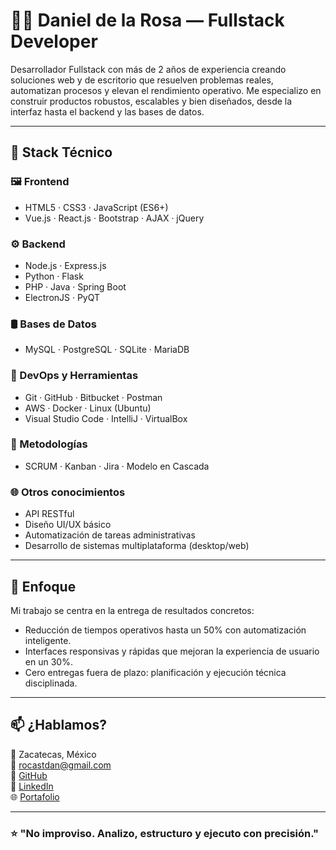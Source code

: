 # 👨‍💻 Daniel de la Rosa — Fullstack Developer

Desarrollador Fullstack con más de 2 años de experiencia creando soluciones web y de escritorio que resuelven problemas reales, automatizan procesos y elevan el rendimiento operativo. Me especializo en construir productos robustos, escalables y bien diseñados, desde la interfaz hasta el backend y las bases de datos.

---

## 🚀 Stack Técnico

### 🖼️ Frontend
- HTML5 · CSS3 · JavaScript (ES6+)
- Vue.js · React.js · Bootstrap · AJAX · jQuery

### ⚙️ Backend
- Node.js · Express.js
- Python · Flask
- PHP · Java · Spring Boot
- ElectronJS · PyQT

### 🛢️ Bases de Datos
- MySQL · PostgreSQL · SQLite · MariaDB

### 🧰 DevOps y Herramientas
- Git · GitHub · Bitbucket · Postman
- AWS · Docker · Linux (Ubuntu)
- Visual Studio Code · IntelliJ · VirtualBox

### 📐 Metodologías
- SCRUM · Kanban · Jira · Modelo en Cascada

### 🌐 Otros conocimientos
- API RESTful
- Diseño UI/UX básico
- Automatización de tareas administrativas
- Desarrollo de sistemas multiplataforma (desktop/web)

---

## 🧠 Enfoque

Mi trabajo se centra en la entrega de resultados concretos:
- Reducción de tiempos operativos hasta un 50% con automatización inteligente.
- Interfaces responsivas y rápidas que mejoran la experiencia de usuario en un 30%.
- Cero entregas fuera de plazo: planificación y ejecución técnica disciplinada.

---

## 📫 ¿Hablamos?

📍 Zacatecas, México  
📧 rocastdan@gmail.com  
🔗 [GitHub](https://github.com/tuusuario)  
🔗 [LinkedIn](https://www.linkedin.com/in/dancast98)  
🌐 [Portafolio](https://tuportafolio.com)

---

### ⭐ "No improviso. Analizo, estructuro y ejecuto con precisión."

